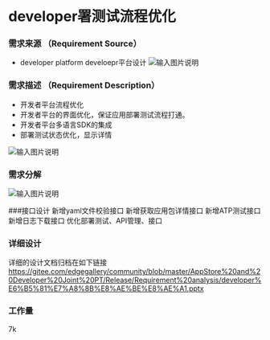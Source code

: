 # developer署测试流程优化
### 需求来源 （Requirement Source）

- developer platform 
develoepr平台设计
![输入图片说明](https://images.gitee.com/uploads/images/2020/1106/165735_70cc1840_7625288.png "屏幕截图.png")


### 需求描述 （Requirement Description）
- 开发者平台流程优化
- 开发者平台的界面优化，保证应用部署测试流程打通。
- 开发者平台多语言SDK的集成
- 部署测试状态优化，显示详情

![输入图片说明](https://images.gitee.com/uploads/images/2020/1106/164556_ec0a2d33_7625288.png "屏幕截图.png")

### 需求分解
![输入图片说明](https://images.gitee.com/uploads/images/2020/1106/164655_1adae03e_7625288.png "屏幕截图.png")

###接口设计
新增yaml文件校验接口
新增获取应用包详情接口
新增ATP测试接口
新增日志下载接口
优化部署测试、API管理、接口
### 详细设计

详细的设计文档归档在如下链接
https://gitee.com/edgegallery/community/blob/master/AppStore%20and%20Developer%20Joint%20PT/Release/Requirement%20analysis/developer%E6%B5%81%E7%A8%8B%E8%AE%BE%E8%AE%A1.pptx

### 工作量
7k

